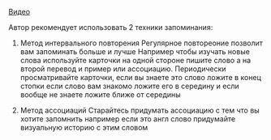[Видео](https://www.youtube.com/watch?v=oBUhdwTt7ow)

Автор рекомендует использовать 2 техники запоминания:
1. Метод интервального повторения
Регулярное повтореоние позволит вам запоминать больше и лучше
Например чтобы изучать новые слова используйте карточки на одной стороне пишите слово а на второй перевод и пример или ассоциацию. Периодически просматривайте карточки, если вы знаете это слово ложите в конец стопки если слово вам знакомо ложите его в середину и если вообще не знаете ложите ближе от середины 

2. Метод ассоциаций
Старайтесь придумать ассоциацию с тем что вы хотите запомнить например если это англ слово придумайте визуальную историю с этим словом
